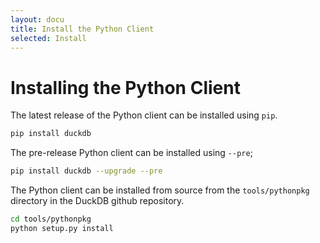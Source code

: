```yaml
---
layout: docu
title: Install the Python Client
selected: Install
---
```


# Installing the Python Client

The latest release of the Python client can be installed using `pip`.

```bash
pip install duckdb
```

The pre-release Python client can be installed using `--pre`;

```bash
pip install duckdb --upgrade --pre
```

The Python client can be installed from source from the `tools/pythonpkg` directory in the DuckDB github repository.

```bash
cd tools/pythonpkg
python setup.py install
```

